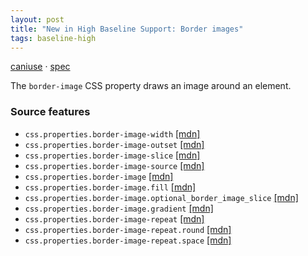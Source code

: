 ```yaml
---
layout: post
title: "New in High Baseline Support: Border images"
tags: baseline-high
---
```


[caniuse](https://caniuse.com/?search=border-image) · [spec](https://drafts.csswg.org/css-backgrounds-3/#border-images)

The `border-image` CSS property draws an image around an element.

### Source features

- ``css.properties.border-image-width`` [[mdn]](https://developer.mozilla.org/en-US/search?q=css.properties.border-image-width)
- ``css.properties.border-image-outset`` [[mdn]](https://developer.mozilla.org/en-US/search?q=css.properties.border-image-outset)
- ``css.properties.border-image-slice`` [[mdn]](https://developer.mozilla.org/en-US/search?q=css.properties.border-image-slice)
- ``css.properties.border-image-source`` [[mdn]](https://developer.mozilla.org/en-US/search?q=css.properties.border-image-source)
- ``css.properties.border-image`` [[mdn]](https://developer.mozilla.org/en-US/search?q=css.properties.border-image)
- ``css.properties.border-image.fill`` [[mdn]](https://developer.mozilla.org/en-US/search?q=css.properties.border-image.fill)
- ``css.properties.border-image.optional_border_image_slice`` [[mdn]](https://developer.mozilla.org/en-US/search?q=css.properties.border-image.optional_border_image_slice)
- ``css.properties.border-image.gradient`` [[mdn]](https://developer.mozilla.org/en-US/search?q=css.properties.border-image.gradient)
- ``css.properties.border-image-repeat`` [[mdn]](https://developer.mozilla.org/en-US/search?q=css.properties.border-image-repeat)
- ``css.properties.border-image-repeat.round`` [[mdn]](https://developer.mozilla.org/en-US/search?q=css.properties.border-image-repeat.round)
- ``css.properties.border-image-repeat.space`` [[mdn]](https://developer.mozilla.org/en-US/search?q=css.properties.border-image-repeat.space)
